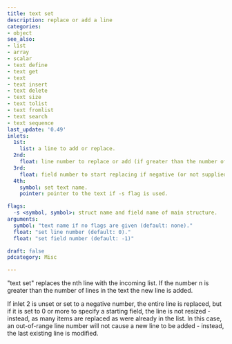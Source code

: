 ```yaml
---
title: text set
description: replace or add a line
categories:
- object
see_also:
- list
- array
- scalar
- text define
- text get
- text
- text insert
- text delete
- text size
- text tolist
- text fromlist
- text search
- text sequence
last_update: '0.49'
inlets:
  1st:
    list: a line to add or replace.
  2nd:
    float: line number to replace or add (if greater than the number of lines).
  3rd:
    float: field number to start replacing if negative (or not supplied), replace whole line.
  4th:
    symbol: set text name.
    pointer: pointer to the text if -s flag is used.

flags:
  -s <symbol, symbol>: struct name and field name of main structure.
arguments:
  symbol: "text name if no flags are given (default: none)."
  float: "set line number (default: 0)."
  float: "set field number (default: -1)"

draft: false
pdcategory: Misc

---
```


"text set" replaces the nth line with the incoming list. If the number n is greater than the number of lines in the text the new line is added.

If inlet 2 is unset or set to a negative number, the entire line is replaced, but if it is set to 0 or more to specify a starting field, the line is not resized - instead, as many items are replaced as were already in the list. In this case, an out-of-range line number will not cause a new line to be added - instead, the last existing line is modified.

